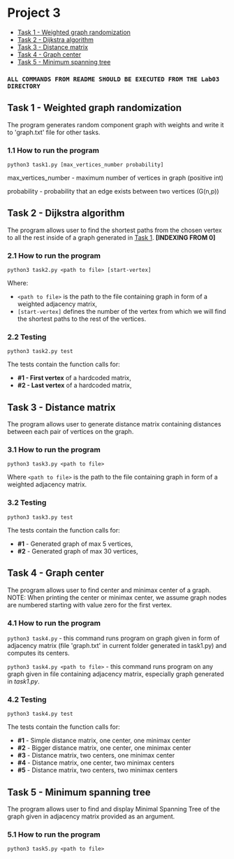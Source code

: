 # Project 3
 
- [Task 1 - Weighted graph randomization](#task-1---weighted-graph-randomization)
- [Task 2 - Dijkstra algorithm](#task-2---dijkstra-algorithm)
- [Task 3 - Distance matrix](#task-3---distance-matrix)
- [Task 4 - Graph center](#task-4---graph-center)
- [Task 5 - Minimum spanning tree](#task-5---minimum-spanning-tree)
 
### `ALL COMMANDS FROM README SHOULD BE EXECUTED FROM THE Lab03 DIRECTORY`
 
## Task 1 - Weighted graph randomization
 
The program generates random component graph with weights and write it to 'graph.txt' file for other tasks.
 
### 1.1 How to run the program
 
`python3 task1.py [max_vertices_number probability]`

max_vertices_number - maximum number of vertices in graph (positive int)

probability - probability that an edge exists between two vertices (G(n,p))
 
## Task 2 - Dijkstra algorithm
 
The program allows user to find the shortest paths from the chosen vertex to all the rest inside of a graph generated in [Task 1](#task-1---weighted-graph-randomization). **[INDEXING FROM 0]**
 
### 2.1 How to run the program
 
`python3 task2.py <path to file> [start-vertex]`
 
Where:
 
- `<path to file>` is the path to the file containing graph in form of a weighted adjacency matrix,
- `[start-vertex]` defines the number of the vertex from which we will find the shortest paths to the rest of the vertices.
 
### 2.2 Testing
 
`python3 task2.py test`
 
The tests contain the function calls for:
 
- **#1 - First vertex** of a hardcoded matrix, <br/>
- **#2 - Last vertex** of a hardcoded matrix, <br/>
 
## Task 3 - Distance matrix
 
The program allows user to generate distance matrix containing distances between each pair of vertices on the graph.
 
### 3.1 How to run the program
 
`python3 task3.py <path to file>`
 
Where `<path to file>` is the path to the file containing graph in form of a weighted adjacency matrix.
 
### 3.2 Testing
 
`python3 task3.py test`
 
The tests contain the function calls for:
 
- **#1** - Generated graph of max 5 vertices, <br/>
- **#2** - Generated graph of max 30 vertices, <br/>
 
## Task 4 - Graph center
 
The program allows user to find center and minimax center of a graph. NOTE: When printing the center or minimax center, we assume graph nodes are numbered starting with value zero for the first vertex.
 
### 4.1 How to run the program
 
`python3 task4.py` - this command runs program on graph given in form of adjacency matrix (file 'graph.txt' in current folder generated in task1.py) and computes its centers.
 
`python3 task4.py <path to file>` - this command runs program on any graph given in file containing adjacency matrix, especially graph generated in _task1.py_.
 
### 4.2 Testing
 
`python3 task4.py test`
 
The tests contain the function calls for:
 
- **#1** - Simple distance matrix, one center, one minimax center <br/>
- **#2** - Bigger distance matrix, one center, one minimax center <br/>
- **#3** - Distance matrix, two centers, one minimax center<br/>
- **#4** - Distance matrix, one center, two minimax centers<br/>
- **#5** - Distance matrix, two centers, two minimax centers<br/>
 
## Task 5 - Minimum spanning tree
 
The program allows user to find and display Minimal Spanning Tree of the graph given in adjacency matrix provided as an argument.
 
### 5.1 How to run the program
 
`python3 task5.py <path to file>`
 

